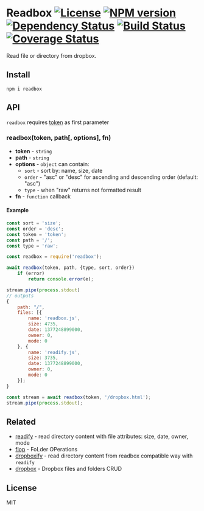 # Readbox [![License][LicenseIMGURL]][LicenseURL] [![NPM version][NPMIMGURL]][NPMURL] [![Dependency Status][DependencyStatusIMGURL]][DependencyStatusURL] [![Build Status][BuildStatusIMGURL]][BuildStatusURL] [![Coverage Status][CoverageIMGURL]][CoverageURL]

[NPMIMGURL]:                https://img.shields.io/npm/v/readbox.svg?style=flat
[BuildStatusIMGURL]:        https://img.shields.io/travis/coderaiser/readbox/master.svg?style=flat
[DependencyStatusIMGURL]:   https://img.shields.io/david/coderaiser/readbox.svg?style=flat
[LicenseIMGURL]:            https://img.shields.io/badge/license-MIT-317BF9.svg?style=flat
[NPMURL]:                   https://npmjs.org/package/readbox "npm"
[BuildStatusURL]:           https://travis-ci.org/coderaiser/readbox  "Build Status"
[DependencyStatusURL]:      https://david-dm.org/coderaiser/readbox "Dependency Status"
[LicenseURL]:               https://tldrlegal.com/license/mit-license "MIT License"

[CoverageURL]:              https://coveralls.io/github/coderaiser/readbox?branch=master
[CoverageIMGURL]:           https://coveralls.io/repos/coderaiser/readbox/badge.svg?branch=master&service=github

Read file or directory from dropbox.

## Install

```
npm i readbox
```

## API

`readbox` requires [token](https://blogs.readbox.com/developers/2014/05/generate-an-access-token-for-your-own-account/) as first parameter

### readbox(token, path[, options], fn)

- **token** - `string`
- **path** - `string`
- **options** - `object` can contain:
  - `sort` - sort by: name, size, date
  - `order` - "asc" or "desc" for ascending and descending order (default: "asc")
  - `type` - when "raw" returns not formatted result
- **fn** - `function` callback

#### Example

```js
const sort = 'size';
const order = 'desc';
const token = 'token';
const path = '/';
const type = 'raw';

const readbox = require('readbox');

await readbox(token, path, {type, sort, order})
    if (error)
        return console.error(e);

stream.pipe(process.stdout)
// outputs
{
    path: "/",
    files: [{
        name: 'readbox.js',
        size: 4735,
        date: 1377248899000,
        owner: 0,
        mode: 0
    }, {
        name: 'readify.js',
        size: 3735,
        date: 1377248899000,
        owner: 0,
        mode: 0
    }];
}

const stream = await readbox(token, '/dropbox.html');
stream.pipe(process.stdout);
```

## Related

- [readify](https://github.com/coderaiser/readify "readify") - read directory content with file attributes: size, date, owner, mode
- [flop](https://github.com/coderaiser/flop "flop") - FoLder OPerations
- [dropboxify](https://github.com/coderaiser/dropboxify "dropboxify") - read directory content from readbox compatible way with `readify`
- [dropbox](https://github.com/cloudcmd/dropbox "dropbox") - Dropbox files and folders CRUD

## License

MIT


